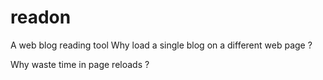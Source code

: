 readon
======

A web blog reading  tool
Why load a single blog on a different web page ?

Why waste time in page reloads ?

